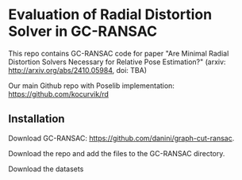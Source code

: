 # Evaluation of Radial Distortion Solver in GC-RANSAC

This repo contains GC-RANSAC code for paper "Are Minimal Radial Distortion Solvers Necessary for Relative Pose Estimation?" (arxiv: http://arxiv.org/abs/2410.05984, doi: TBA)

Our main Github repo with Poselib implementation: https://github.com/kocurvik/rd

## Installation

Download GC-RANSAC: https://github.com/danini/graph-cut-ransac.

Download the repo and add the files to the GC-RANSAC directory.

Download the datasets

